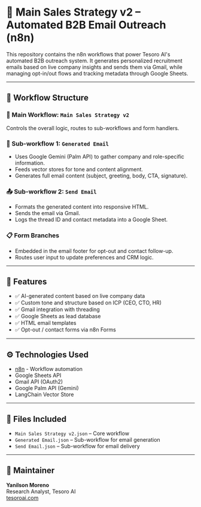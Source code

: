 # 📧 Main Sales Strategy v2 – Automated B2B Email Outreach (n8n)

This repository contains the n8n workflows that power Tesoro AI's automated B2B outreach system. It generates personalized recruitment emails based on live company insights and sends them via Gmail, while managing opt-in/out flows and tracking metadata through Google Sheets.

---

## 🔁 Workflow Structure

### 🧩 Main Workflow: `Main Sales Strategy v2`
Controls the overall logic, routes to sub-workflows and form handlers.

### 🔧 Sub-workflow 1: `Generated Email`
- Uses Google Gemini (Palm API) to gather company and role-specific information.
- Feeds vector stores for tone and content alignment.
- Generates full email content (subject, greeting, body, CTA, signature).

### 📤 Sub-workflow 2: `Send Email`
- Formats the generated content into responsive HTML.
- Sends the email via Gmail.
- Logs the thread ID and contact metadata into a Google Sheet.

### 📋 Form Branches
- Embedded in the email footer for opt-out and contact follow-up.
- Routes user input to update preferences and CRM logic.

---

## 🔑 Features

- ✅ AI-generated content based on live company data
- ✅ Custom tone and structure based on ICP (CEO, CTO, HR)
- ✅ Gmail integration with threading
- ✅ Google Sheets as lead database
- ✅ HTML email templates
- ✅ Opt-out / contact forms via n8n Forms

---

## ⚙️ Technologies Used

- [n8n](https://n8n.io) - Workflow automation
- Google Sheets API
- Gmail API (OAuth2)
- Google Palm API (Gemini)
- LangChain Vector Store

---

## 📂 Files Included

- `Main Sales Strategy v2.json` – Core workflow
- `Generated Email.json` – Sub-workflow for email generation
- `Send Email.json` – Sub-workflow for email delivery

---

## 👤 Maintainer

**Yanilson Moreno**  
Research Analyst, Tesoro AI  
[tesoroai.com](https://www.tesoroai.com)


